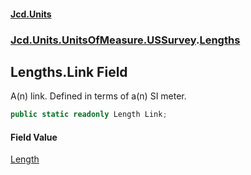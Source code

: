#### [Jcd.Units](index.md 'index')
### [Jcd.Units.UnitsOfMeasure.USSurvey](Jcd.Units.UnitsOfMeasure.USSurvey.md 'Jcd.Units.UnitsOfMeasure.USSurvey').[Lengths](Lengths.md 'Jcd.Units.UnitsOfMeasure.USSurvey.Lengths')

## Lengths.Link Field

A(n) link. Defined in terms of a(n) SI meter.

```csharp
public static readonly Length Link;
```

#### Field Value
[Length](Length.md 'Jcd.Units.UnitTypes.Length')